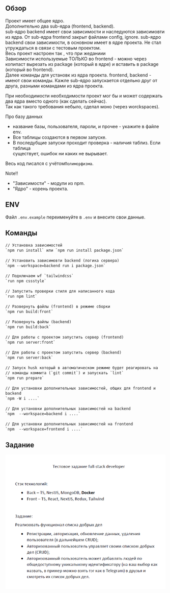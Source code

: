 ## Обзор
Проект имеет общее ядро. \
Дополнительно два sub-ядра (frontend, backend). \
sub-ядро backend имеет свои зависимости и наследуются зависимовти из ядра. От sub-ядра frontend закрыт файлами config, ignore.
sub-ядро backend  свои зависимости, в основном имеет в ядре проекта. Не стал утруждаться в связи с тестовым проектом. \
Весь проект настроен так , что при жеданиии \
Зависимости используемые ТОЛЬКО во frontend - можно через копипаст вырезать из package (который в ядре) и вставить в package (который во frontend). \
Далее команды для установк из ядра проекта.
frontend, backend - имеют свои команды.
Кажле sub-ядро запускается отдельно друг от друга, разными командами из ядра проекта.

При необходимости необходимости проект мог бы и может содержать два ядра вместо одного (как сделать сейчас). \
Так как такого требования небыло, сделал моно (через worckspaces).

Про базу данных
- название базы, пользователя, пароли, и прочее - укажите в файле env.
- Все таблицы создаются в первом запуске.
- В последубщие запуски проходит проверка - наличия таблиз. Если таблица \
существует, ошибок ни каких не выpывает.

Весь код писался с учётом`Полиморфизма`.

Note!!
- "Зависимости" - модули из npm.
- "Ядро" - корень проекта.


## ENV
Файл `.env.example` переименуйте в `.env` и внесите свои данные.

## Команды
```text
// Установка зависимостей
`npm run install` или `npm run install package.json`

// Установить зависимовти backend (логика сервера)
`npm --workspace=backend run i package.json`

// Подключаем wf `tailwindcss`
`run npm cssstyle`

// Запустить проверки стиля для написанного кода
`run npm lint`

// Развернуть файлы (frontend) в режиме сборки
`npm run build:front`

// Развернуть файлы (backend)
`npm run build:back`

// Для работы с проектом запустить сервер (frontend)
`npm run server:front`

// Для работы с проектом запустить сервер (backend)
`npm run server:back`

// Запуск husk который в автоматическом режиме будет реагировать на
// команды коммита (`git commit`) и запускать `lint`
`npm run prepare`

// Для установки дополнительных зависимостей, общих для frontend и  backend
`npm -W i ....`

// Для установки дополнительных зависимостей на backend
`npm  --workspace=backend i ....`

// Для установки дополнительных зависимостей на frontend
`npm  --workspace=frontend i ....`
```


## Задание
![img](./img/Screenshot_6.png)
